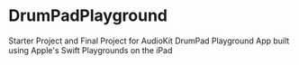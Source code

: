 # DrumPadPlayground
Starter Project and Final Project for AudioKit DrumPad Playground App built using Apple's Swift Playgrounds on the iPad
